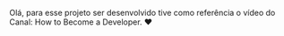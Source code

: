 Olá, para esse projeto ser desenvolvido tive como referência o vídeo do Canal:
How to Become a Developer.
❤️